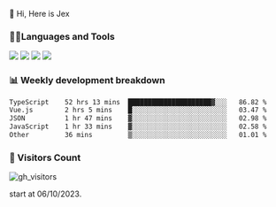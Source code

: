  👋 Hi, Here is Jex

 

### 🧑‍💻Languages and Tools

<code><a href="https://react.dev"><img src="https://api.iconify.design/logos:react.svg" /></a></code>
<code><a href="https://github.com/vuejs/core"><img src="https://api.iconify.design/logos:vue.svg" /></a></code> 
<code><a href="https://github.com/microsoft/TypeScript"><img src="https://api.iconify.design/logos:typescript-icon.svg" /></a></code>
<code><a href="https://threejs.org/"><img src="https://api.iconify.design/logos:threejs.svg" /></a></code>

### 📊 Weekly development breakdown

<!--START_SECTION:waka-->

```txt
TypeScript    52 hrs 13 mins  █████████████████████▓░░░   86.82 %
Vue.js        2 hrs 5 mins    █░░░░░░░░░░░░░░░░░░░░░░░░   03.47 %
JSON          1 hr 47 mins    ▓░░░░░░░░░░░░░░░░░░░░░░░░   02.98 %
JavaScript    1 hr 33 mins    ▓░░░░░░░░░░░░░░░░░░░░░░░░   02.58 %
Other         36 mins         ▒░░░░░░░░░░░░░░░░░░░░░░░░   01.01 %
```

<!--END_SECTION:waka-->


### 👀 Visitors Count

![gh_visitors](https://profile-counter.glitch.me/jexlau/count.svg)

start at 06/10/2023.
